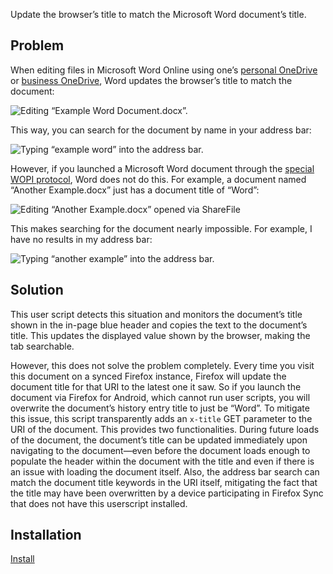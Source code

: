 Update the browser’s title to match the Microsoft Word document’s title.

## Problem

When editing files in Microsoft Word Online using one’s [personal OneDrive](https://onedrive.live.com/) or [business OneDrive](https://office.live.com/start/OneDrive.aspx), Word updates the browser’s title to match the document:

![Editing “Example Word Document.docx”.](https://i.imgur.com/C6jeCTt.png)

This way, you can search for the document by name in your address bar:

![Typing “example word” into the address bar.](https://i.imgur.com/0nSyjan.png)

However, if you launched a Microsoft Word document through the [special WOPI protocol](https://docs.microsoft.com/en-us/microsoft-365/cloud-storage-partner-program/online/), Word does not do this.
For example, a document named “Another Example.docx” just has a document title of “Word”:

![Editing “Another Example.docx” opened via ShareFile](https://i.imgur.com/BVzFMrg.png)

This makes searching for the document nearly impossible. For example, I have no results in my address bar:

![Typing “another example” into the address bar.](https://i.imgur.com/erk5Z3r.png)

## Solution

This user script detects this situation and monitors the document’s title shown in the in-page blue header and copies the text to the document’s title.
This updates the displayed value shown by the browser, making the tab searchable.

However, this does not solve the problem completely.
Every time you visit this document on a synced Firefox instance, Firefox will update the document title for that URI to the latest one it saw.
So if you launch the document via Firefox for Android, which cannot run user scripts, you will overwrite the document’s history entry title to just be “Word”.
To mitigate this issue, this script transparently adds an `x-title` GET parameter to the URI of the document.
This provides two functionalities.
During future loads of the document, the document’s title can be updated immediately upon navigating to the document—even before the document loads enough to populate the header within the document with the title and even if there is an issue with loading the document itself.
Also, the address bar search can match the document title keywords in the URI itself, mitigating the fact that the title may have been overwritten by a device participating in Firefox Sync that does not have this userscript installed.

## Installation

[Install](binki-microsoft-word-document-title.user.js?raw=1)
